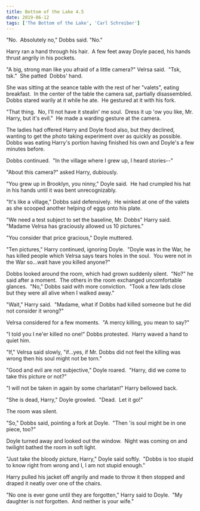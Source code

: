 ```yaml
---
title: Bottom of the Lake 4.5
date: 2019-06-12
tags: ['The Bottom of the Lake', 'Carl Schreiber']
---
```


"No.  Absolutely no," Dobbs said. "No."

Harry ran a hand through his hair.  A few feet away Doyle paced, his hands thrust angrily in his pockets.

"A big, strong man like you afraid of a little camera?" Velrsa said.  "Tsk, tsk."  She patted  Dobbs' hand.

She was sitting at the seance table with the rest of her "valets", eating breakfast.  In the center of the table the camera sat, partially disassembled.  Dobbs stared warily at it while he ate.  He gestured at it with his fork.

"That thing.  No, I'll not have it stealin' me soul.  Dress it up 'ow you like, Mr. Harry, but it's evil."  He made a warding gesture at the camera.

The ladies had offered Harry and Doyle food also, but they declined, wanting to get the photo taking experiment over as quickly as possible.  Dobbs was eating Harry's portion having finished his own and Doyle's a few minutes before.

Dobbs continued.  "In the village where I grew up, I heard stories--"

"About this camera?" asked Harry, dubiously.

"You grew up in Brooklyn, you ninny," Doyle said.  He had crumpled his hat in his hands until it was bent unrecognizably.

"It's like a village," Dobbs said defensively.  He winked at one of the valets as she scooped another helping of eggs onto his plate.

"We need a test subject to set the baseline, Mr. Dobbs" Harry said.  "Madame Velrsa has graciously allowed us 10 pictures."

"You consider that price gracious," Doyle muttered.

"Ten pictures," Harry continued, ignoring Doyle.  "Doyle was in the War, he has killed people which Velrsa says tears holes in the soul.  You were not in the War so...wait have you killed anyone?"

Dobbs looked around the room, which had grown suddenly silent.  "No?" he said after a moment.  The others in the room exchanged uncomfortable glances.  "No," Dobbs said with more conviction.  "Took a few lads close but they were all alive when I walked away."

"Wait," Harry said.  "Madame, what if Dobbs had killed someone but he did not consider it wrong?"

Velrsa considered for a few moments.  "A mercy killing, you mean to say?"

"I told you I ne'er killed no one!" Dobbs protested.  Harry waved a hand to quiet him.

"If," Velrsa said slowly, "if...yes, if Mr. Dobbs did not feel the killing was wrong then his soul might not be torn."

"Good and evil are not subjective," Doyle roared.  "Harry, did we come to take this picture or not?"

"I will not be taken in again by some charlatan!" Harry bellowed back.

"She is dead, Harry," Doyle growled.  "Dead.  Let it go!"

The room was silent.

"So," Dobbs said, pointing a fork at Doyle.  "Then 'is soul might be in one piece, too?"

Doyle turned away and looked out the window.  Night was coming on and twilight bathed the room in soft light.

"Just take the bloody picture, Harry," Doyle said softly.  "Dobbs is too stupid to know right from wrong and I, I am not stupid enough."

Harry pulled his jacket off angrily and made to throw it then stopped and draped it neatly over one of the chairs.

"No one is ever gone until they are forgotten," Harry said to Doyle.  "My daughter is not forgotten.  And neither is your wife."
